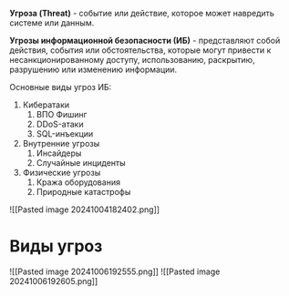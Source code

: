 **Угроза (Threat)** - событие или действие, которое может навредить системе или данным.

**Угрозы информационной безопасности (ИБ)** - представляют собой действия, события или обстоятельства, которые могут привести к несанкционированному доступу, использованию, раскрытию, разрушению или изменению информации.

Основные виды угроз ИБ:
1. Кибератаки
	1. ВПО Фишинг
	2. DDoS-атаки
	3. SQL-инъекции
2. Внутренние угрозы
	1. Инсайдеры
	2. Случайные инциденты
3. Физические угрозы
	1. Кража оборудования
	2. Природные катастрофы

![[Pasted image 20241004182402.png]]

# Виды угроз
![[Pasted image 20241006192555.png]]
![[Pasted image 20241006192605.png]]

